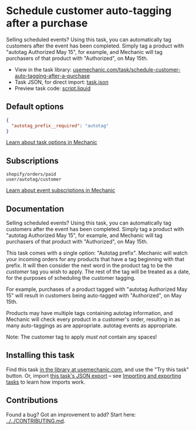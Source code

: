 # Schedule customer auto-tagging after a purchase

Selling scheduled events? Using this task, you can automatically tag customers after the event has been completed. Simply tag a product with "autotag Authorized May 15", for example, and Mechanic will tag purchasers of that product with "Authorized", on May 15th.

* View in the task library: [usemechanic.com/task/schedule-customer-auto-tagging-after-a-purchase](https://usemechanic.com/task/schedule-customer-auto-tagging-after-a-purchase)
* Task JSON, for direct import: [task.json](../../tasks/schedule-customer-auto-tagging-after-a-purchase.json)
* Preview task code: [script.liquid](./script.liquid)

## Default options

```json
{
  "autotag_prefix__required": "autotag"
}
```

[Learn about task options in Mechanic](https://docs.usemechanic.com/article/471-task-options)

## Subscriptions

```liquid
shopify/orders/paid
user/autotag/customer
```

[Learn about event subscriptions in Mechanic](https://docs.usemechanic.com/article/408-subscriptions)

## Documentation

Selling scheduled events? Using this task, you can automatically tag customers after the event has been completed. Simply tag a product with "autotag Authorized May 15", for example, and Mechanic will tag purchasers of that product with "Authorized", on May 15th.

This task comes with a single option: "Autotag prefix". Mechanic will watch your incoming orders for any products that have a tag beginning with that prefix. It will then consider the next word in the product tag to be the _customer_ tag you wish to apply. The rest of the tag will be treated as a date, for the purposes of scheduling the customer tagging.

For example, purchases of a product tagged with "autotag Authorized May 15" will result in customers being auto-tagged with "Authorized", on May 15th.

Products may have multiple tags containing autotag information, and Mechanic will check every product in a customer's order, resulting in as many auto-taggings as are appropriate. autotag events as appropriate.

Note: The customer tag to apply _must not_ contain any spaces!

## Installing this task

Find this task [in the library at usemechanic.com](https://usemechanic.com/task/schedule-customer-auto-tagging-after-a-purchase), and use the "Try this task" button. Or, import [this task's JSON export](../../tasks/schedule-customer-auto-tagging-after-a-purchase.json) – see [Importing and exporting tasks](https://docs.usemechanic.com/article/505-importing-and-exporting-tasks) to learn how imports work.

## Contributions

Found a bug? Got an improvement to add? Start here: [../../CONTRIBUTING.md](../../CONTRIBUTING.md).
